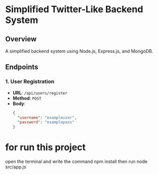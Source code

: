 # Simplified Twitter-Like Backend System

## Overview

A simplified backend system using Node.js, Express.js, and MongoDB.

## Endpoints

### 1. User Registration
- **URL**: `/api/users/register`
- **Method**: `POST`
- **Body**:
  ```json
  {
    "username": "exampleuser",
    "password": "examplepass"
  }
# for run this project 
open the terminal and write the command npm install 
then run node src/app.js
